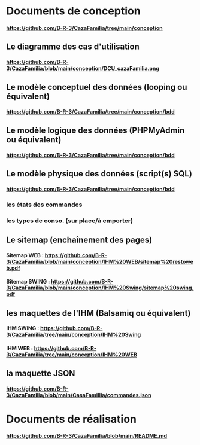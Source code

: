 # Documents de conception 
#### https://github.com/B-R-3/CazaFamilia/tree/main/conception

## Le diagramme des cas d'utilisation
#### https://github.com/B-R-3/CazaFamilia/blob/main/conception/DCU_cazaFamilia.png

## Le modèle conceptuel des données (looping ou équivalent) 
#### https://github.com/B-R-3/CazaFamilia/tree/main/conception/bdd

## Le modèle logique des données (PHPMyAdmin ou équivalent) 
#### https://github.com/B-R-3/CazaFamilia/tree/main/conception/bdd

## Le modèle physique des données (script(s) SQL) 
#### https://github.com/B-R-3/CazaFamilia/tree/main/conception/bdd

### les états des commandes

### les types de conso. (sur place/à emporter)

## Le sitemap (enchaînement des pages)
#### Sitemap WEB : https://github.com/B-R-3/CazaFamilia/blob/main/conception/IHM%20WEB/sitemap%20restoweb.pdf
#### Sitemap SWING : https://github.com/B-R-3/CazaFamilia/blob/main/conception/IHM%20Swing/sitemap%20swing.pdf

## les maquettes de l'IHM (Balsamiq ou équivalent)
#### IHM SWING : https://github.com/B-R-3/CazaFamilia/tree/main/conception/IHM%20Swing
#### IHM WEB : https://github.com/B-R-3/CazaFamilia/tree/main/conception/IHM%20WEB

## la maquette JSON
#### https://github.com/B-R-3/CazaFamilia/blob/main/CasaFamillia/commandes.json

# Documents de réalisation 
#### https://github.com/B-R-3/CazaFamilia/blob/main/README.md
